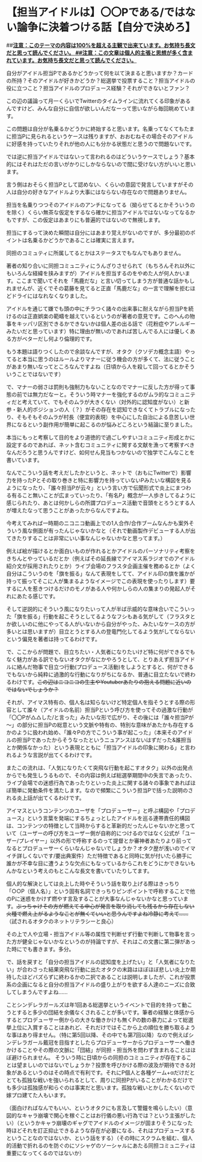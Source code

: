 # 【担当アイドルは】〇〇Pである/ではない論争に決着つける話【自分で決めろ】
##<u>**注意：このテーマの内容は100%を超える主観で出来ています。お気持ち長文だと思って読んでください。
##注意：この文章は個人的主張と思想が多く含まれています。お気持ち長文だと思って読んでください。**</u>

自分がアイドル担当Pであるかどうかって何を以て決まると思いますか？カードの所持？そのアイドルが好きかどうか？総選挙で投票すること？担当アイドルの役に立つこと？担当アイドルのプロデュース経験？それができないとファン？

この辺の議論って月一くらいでTwitterのタイムラインに流れてくる印象があるんですけど、みんな自分に自信が欲しいんだなーって思いながら毎回眺めています。

この問題は自分が名乗るかどうかに終始すると思います。名乗ってなくてもたまに担当Pに見られるというケースは残りますが、おおむねその場合そのアイドルに好感を持っていたりそれが他の人にも分かる状態だと思うので問題ないです。

では逆に担当アイドルではないって言われるのはどういうケースでしょう？基本的にはそれはただの言いがかりにしかならないので間に受けない方がいいと思います。

言う側はおそらく担当Pとして認めない、くらいの意図で発言していますがその人は自分の好きなアイドルより大事にはならない存在なので問題ありません。

担当を名乗りつつそのアイドルのアンチになってる（拗らせてるとかそういうのを除く）くらい無茶な仮定をするなら確かに担当アイドルではないなってなるかもですが、この仮定はあまりにも普遍的ではないので無視します。

担当にするって決めた瞬間は自分にはあまり覚えがないのですが、多分最初のポイントは名乗るかどうかであることは確実に言えます。

同担のコミュティに所属してるとかはステータスでもなんでもありません。

著者の知り合いに同担コミュニティにうんざりさせられて（もちろんそれ以外にもいろんな経緯を挟みますが）アイドルを担当するのをやめた人が何人かいます。ここまで聞いてそれを「馬鹿だな」と言い切ってしまう方が普通な話かもしれませんが、近くでその葛藤を見てると正直「馬鹿だな」の一言で理解を拒むほどドライにはなれなくなりました。

アイドルを通じて嫌でも頭の中にチラつく諸々の出来事に耐えながら担当Pを続けるのは正直娯楽の範疇を越えているというのが著者の意見です。このへんの物事をキッパリ区別できるかできないかは個人差の出る話で（花粉症やアレルギーみたいだと思っています）特に理由が無いのであれば苦しんでる人には優しくある方がベターだし何より倫理的です。

もう本題は語りつくしたので余談なんですが、オタク（クソデカ概念主語）やってると本当に思うのはルールよりマナーに従う機会の方が多くて、法に従うことがあまり無いなってところなんですよね（日頃から人を殺して回ってるとかそういうことではないです）

で、マナーの弱さは罰則も強制力もないことなのでマナーに反した方が得って事態の前では無力だなーと。そういう時マナーを強化するのがムラ的なコミュニティだと考えていて、でもそのムラが大きくない（対外的に認知度がない）と新参・新人的ポジションの人（？）がその存在を認知できなくてトラブルになったり、そもそもそのムラが村長（便宜的表現）を中心にした自治による息苦しい世界になるという副作用が簡単に起こるのが悩みどころという結論に至りました。

本当にもっと考察して目的をより道徳的で過ごしやすいコミュニティ形成とかに設定するのであれば、ネット含むコミュニティに関する文献を漁って考察すべきなんだろうと思うんですけど、如何せん見当もつかないので独学でこんなことを書いています。

なんでこういう話を考えだしたかというと、ネットで（おもにTwitterで）影響力を持ったPとその取り巻きと特に影響力を持っていないPみたいな構図を見るようになったり、「誰々担当Pが云々」という言い方で伝聞形式で炎上にまつわる有ること無いことが広まっていったり、「有名P」概念が一人歩きしてるように感じられたり、あとは何かしらの所謂プロデュース活動で音頭をとろうとする人が増えたなって思うことがあったからなんですよね。

今考えてみれば一時期のニコニコ動画上での1人合作/合作ブームなんかも案外そういう風な側面が有ったんじゃないかなと（それで動画製作デビューする人が出てきたりすることは非常にいい事なんじゃないかなと思ってます。）

例えば絵が描けるとか面白いものが作れるとかアイドルのパーソナリティ考察をきちんとやっているだとか（例えばその延長線でアイマス系ラジオでのアイドル紹介文が採用されたりとか）ライブ会場のフラスタ企画主催を務めるとか（よく自分はこういうのを「旗を振る」なんて表現をしてて、アイドル印の旗を誰かが持って振ってそこに人が集まるようなイメージでこの表現を使ったりします）要するに人を惹きつけるだけのモノがある人や何かしらの人の集まりの発起人がそれにあたる感じです。

そして逆説的にそういう風になりたいって人が半ば示威的な意味合いでこういった「旗を振る」行動を起こそうとしてるようなフシもある気がして（フラスタとか欲しいのに他にやってる人がいないから自分がやった、みたいなケースの方が多いとは思いますが）目立とうとする人の登竜門化してるよう気がしてならないという偏見を著者は持ってるわけです。

で、ここからが問題で、目立ちたい・人気者になりたいけど特に何ができるでもなく魅力がある訳でもないオタクがなにかやろうとして、とりあえず担当アイドルに絡んだ物事で目立つ行動(プロデュース活動)をしようとすると、何ができるでもないから純粋に過激的な行動になりがちになるか、普通に目立たないで終わるわけです。~~この辺はニコニコの生主やYoutuberあたりの抱える問題に近いのではないでしょうか？~~

それが、アイマス特有の、個人名は知らないけど特定個人を指そうとする際の形容として誰々（アイドルの名前）担当Pという呼び方を使ってその過激な行動が「〇〇Pが△△した/と言った」みたいな形で広がり、その後には「誰々担当Pが～」の部分に担当Pの総意という文脈や特有の、特別な意味があたかも存在するかのように扱われ始め、「誰々Pの方でこういう事が起こった」（本来そのアイドルの担当Pであったからそうなったというニュアンスはないはずだった&誰担当とか関係なかった）という表現とともに「担当アイドルの印象に関わる」と言われるような言説が出てくるわけです。

またこの流れは、「人気になりたくて突飛な行動を起こすオタク」以外の出発点からでも発生しうるもので、その内容は例えば総選挙期間中の失言であったり、ライブ会場での迷惑行為であったりといった炎上に関する諸々の事象であればほぼ簡単に発動条件を満たします。なので頻繁にこういう担当Pで括った説明のされる炎上話が出てくるわけです。

アイマスというコンテンツのユーザを「プロデューサー」と呼ぶ構図や「プロデュース」という言葉を発端にするちょっとしたアイドルを巡る連帯責任的構図は、コンテンツの特徴として当時からすると革新的だったんじゃないかと思っていて（ユーザーの呼び方をユーザー側が自称的につけるのではなく公式が「ユーザー/プレイヤー」以外の形で呼称するのって提督とか審神者あたりより前ってなるとプロデューサーくらいなんじゃないでしょうか？オタク歴が浅いのでイマイチ詳しくないです/要出典案件）ただ特徴であると同時に気が付いたら勝手に誰かが不幸な目に遭うような欠点にもなっているからこれをどうにかできないもんかなという考えのもとこんな長文を書いていたりしてます。

個人的な解決としては炎上した時やそういう話を取り上げる際はきっちり「○○P（個人名）」という固有名詞できっちりピンポイントで呼称することで他のPに迷惑をかけず燃やす言及することが大事なんじゃないかなと思っています。~~ぶっちゃけその方が燃えてる中心が発言を取り消しても残るから存在しない火種で燃え上がるようなことが無くていいと思うんですよね冷静に考えて……~~（試されるオタクのネットリテラシーと良心）

その上で人や立場・担当アイドル等の属性で判断せず行動で判断して物事を言った方が健全じゃないかなというのが持論ですが、それはこの文書に第二弾があった時にでも書きます。多分。

で、話を戻すと「自分の担当アイドルの認知度を上げたい」と「人気者になりたい」が合わさった結果突飛な行動に出たオタクの末路はほぼほぼ悲しい炎上か期待したほどバズらずに終わるかの二択であることは説明しましたが、これが投票系の企画になると自分の担当アイドルの盛り上がりを欲する人達のニーズに合致してしまうんですよね……

ことシンデレラガールズは年1回ある総選挙というイベントで目的を持って動こうとすると多少の団結を余儀なくされることが多いです。筆者の経験と体感からするとプロデューサー側からの大きな働きかけも無くPの数の暴力によって総選挙上位に入賞することはあれど、それだけではそこから上の順位を勝ち取るような事はあり得ません。（特に第5回以降、その中でも第7回以降）なので例えばシンデレラガール戴冠を目指すとしたらプロデューサーからプロデューサーへ働きかけることやその際の文脈に「団結」が同担・担当外を問わず含まれることはほぼ避けられません。
そういう時に日頃からの同担のコミュニティが存在することは望ましいのではないでしょうか？投票を呼びかける際の波及が期待できる対象があるというのはその時点で有利です。それにP個人と各種ゲーム+αだけだととても孤独な戦いを強いられるとして、周りに同担Pがいることがわかるだけでも多少は孤独感が和らぐのは事実だと思います。孤独な戦いとかしたくないので嫁プロ建てた人もいます。



（面白ければなんでもいい、というオタクにも言及して警鐘を鳴らしたい）（意図的なキャラ崩壊で関心を稼ぐことはお行儀の悪い行為では？という主張がしたい）（というかキャラ崩壊のギャグでアイドルのイメージが固まりそうになった時ほどそれを訂正抑止できるような存在が必要になる、それはプロデュースするということなのではないか、という話をする）（その時にスクラムを組む、個人的活動で折れるのを防ぐのにソシャゲのソーシャルにあたる同担コミュニティは重要になってくるのではないか）
